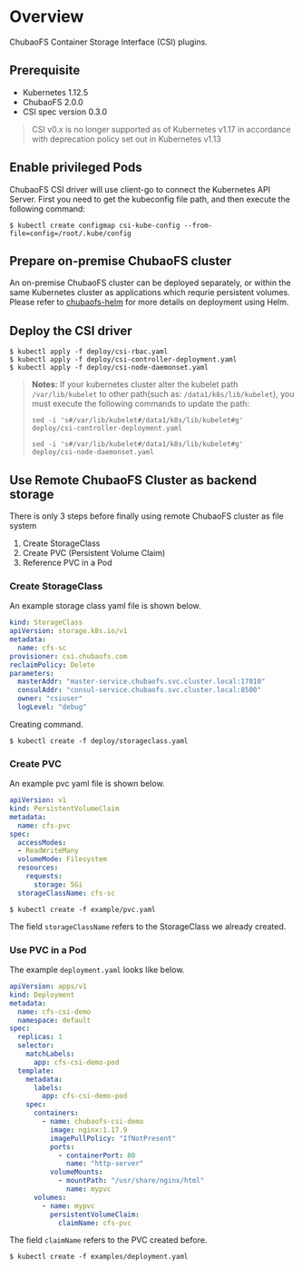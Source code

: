 # Overview

ChubaoFS Container Storage Interface (CSI) plugins.

## Prerequisite

* Kubernetes 1.12.5
* ChubaoFS 2.0.0
* CSI spec version 0.3.0

> CSI v0.x is no longer supported as of Kubernetes v1.17 in accordance with deprecation policy set out in Kubernetes v1.13

## Enable privileged Pods

ChubaoFS CSI driver will use client-go to connect the Kubernetes API Server. First you need to get the kubeconfig file path, and then execute the following command:

```
$ kubectl create configmap csi-kube-config --from-file=config=/root/.kube/config
```

## Prepare on-premise ChubaoFS cluster

An on-premise ChubaoFS cluster can be deployed separately, or within the same Kubernetes cluster as applications which requrie persistent volumes. Please refer to [chubaofs-helm](https://github.com/chubaofs/chubaofs-helm) for more details on deployment using Helm.

## Deploy the CSI driver

```
$ kubectl apply -f deploy/csi-rbac.yaml
$ kubectl apply -f deploy/csi-controller-deployment.yaml
$ kubectl apply -f deploy/csi-node-daemonset.yaml
```
> **Notes:** If your kubernetes cluster alter the kubelet path `/var/lib/kubelet` to other path(such as: `/data1/k8s/lib/kubelet`), you must execute the following commands to update the path:
>
> `sed -i 's#/var/lib/kubelet#/data1/k8s/lib/kubelet#g'  deploy/csi-controller-deployment.yaml`
>
> `sed -i 's#/var/lib/kubelet#/data1/k8s/lib/kubelet#g'  deploy/csi-node-daemonset.yaml`

## Use Remote ChubaoFS Cluster as backend storage

There is only 3 steps before finally using remote ChubaoFS cluster as file system

1. Create StorageClass
2. Create PVC (Persistent Volume Claim)
3. Reference PVC in a Pod

### Create StorageClass

An example storage class yaml file is shown below.

```yaml
kind: StorageClass
apiVersion: storage.k8s.io/v1
metadata:
  name: cfs-sc
provisioner: csi.chubaofs.com
reclaimPolicy: Delete
parameters:
  masterAddr: "master-service.chubaofs.svc.cluster.local:17010"
  consulAddr: "consul-service.chubaofs.svc.cluster.local:8500"
  owner: "csiuser"
  logLevel: "debug"
```

Creating command.

```
$ kubectl create -f deploy/storageclass.yaml
```

### Create PVC

An example pvc yaml file is shown below.

```yaml
apiVersion: v1
kind: PersistentVolumeClaim
metadata:
  name: cfs-pvc
spec:
  accessModes:
  - ReadWriteMany
  volumeMode: Filesystem
  resources:
    requests:
      storage: 5Gi
  storageClassName: cfs-sc
```

```
$ kubectl create -f example/pvc.yaml
```

The field `storageClassName` refers to the StorageClass we already created.

### Use PVC in a Pod

The example `deployment.yaml` looks like below.

```yaml
apiVersion: apps/v1
kind: Deployment
metadata:
  name: cfs-csi-demo
  namespace: default
spec:
  replicas: 1
  selector:
    matchLabels:
      app: cfs-csi-demo-pod
  template:
    metadata:
      labels:
        app: cfs-csi-demo-pod
    spec:
      containers:
        - name: chubaofs-csi-demo
          image: nginx:1.17.9
          imagePullPolicy: "IfNotPresent"
          ports:
            - containerPort: 80
              name: "http-server"
          volumeMounts:
            - mountPath: "/usr/share/nginx/html"
              name: mypvc
      volumes:
        - name: mypvc
          persistentVolumeClaim:
            claimName: cfs-pvc
```

The field `claimName` refers to the PVC created before.
```
$ kubectl create -f examples/deployment.yaml
```

